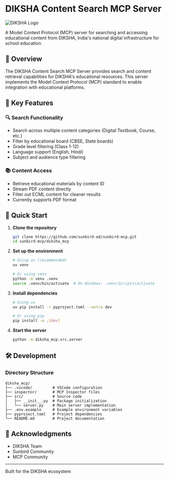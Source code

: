 # DIKSHA Content Search MCP Server

![DIKSHA Logo](https://diksha.gov.in/assets/images/logo.svg)

A Model Context Protocol (MCP) server for searching and accessing educational content from DIKSHA, India's national digital infrastructure for school education.

## 🌟 Overview

The DIKSHA Content Search MCP Server provides search and content retrieval capabilities for DIKSHA's educational resources. This server implements the Model Context Protocol (MCP) standard to enable integration with educational platforms.

## 🎯 Key Features

### 🔍 Search Functionality
- Search across multiple content categories (Digital Textbook, Course, etc.)
- Filter by educational board (CBSE, State boards)
- Grade level filtering (Class 1-12)
- Language support (English, Hindi)
- Subject and audience type filtering

### 📚 Content Access
- Retrieve educational materials by content ID
- Stream PDF content directly
- Filter out ECML content for cleaner results
- Currently supports PDF format

## 🚀 Quick Start

1. **Clone the repository**
   ```bash
   git clone https://github.com/sunbird-ed/sunbird-mcp.git
   cd sunbird-mcp/diksha_mcp
   ```

2. **Set up the environment**
   ```bash
   # Using uv (recommended)
   uv venv
   
   # Or using venv
   python -m venv .venv
   source .venv/bin/activate  # On Windows: .venv\Scripts\activate
   ```

3. **Install dependencies**
   ```bash
   # Using uv
   uv pip install -r pyproject.toml --extra dev
   
   # Or using pip
   pip install -e .[dev]
   ```

4. **Start the server**
   ```bash
   python -m diksha_mcp.src.server
   ```

## 🛠️ Development

### Directory Structure
```
diksha_mcp/
├── .vscode/         # VSCode configuration
├── inspector/       # MCP Inspector files
├── src/             # Source code
│   ├── __init__.py  # Package initialization
│   └── server.py    # Main server implementation
├── .env.example     # Example environment variables
├── pyproject.toml   # Project dependencies
└── README.md        # Project documentation
```

## 🙏 Acknowledgments

- DIKSHA Team
- Sunbird Community
- MCP Community

---

Built for the DIKSHA ecosystem